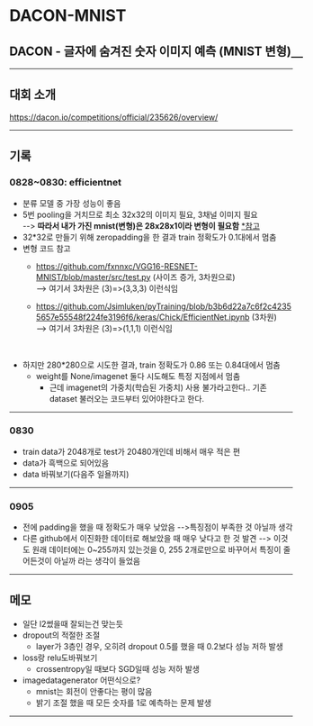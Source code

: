 # DACON-MNIST
## DACON - 글자에 숨겨진 숫자 이미지 예측 (MNIST 변형)[　](https://github.com/Ji-Min-Ji-Hye/DACON-MNIST-minji/compare/master...minji-o-j:master)  
---
## 대회 소개
https://dacon.io/competitions/official/235626/overview/



---
## 기록
### 0828~0830: efficientnet
- 분류 모델 중 가장 성능이 좋음
- 5번 pooling을 거치므로 최소 32x32의 이미지 필요, 3채널 이미지 필요  
  --> **따라서 내가 가진 mnist(변형)은 28x28x1이라 변형이 필요함** [*참고](https://github.com/qubvel/efficientnet/issues/129)
- 32*32로 만들기 위해 zeropadding을 한 결과 train 정확도가 0.1대에서 멈춤
- 변형 코드 참고
  - https://github.com/fxnnxc/VGG16-RESNET-MNIST/blob/master/src/test.py (사이즈 증가, 3차원으로)  
    --> 여기서 3차원은 (3)=>(3,3,3) 이런식임  
  
  - https://github.com/Jsimluken/pyTraining/blob/b3b6d22a7c6f2c42355657e55548f224fe3196f6/keras/Chick/EfficientNet.ipynb (3차원)  
    --> 여기서 3차원은 (3)=>(1,1,1)  이런식임  
<br>

- 하지만 280*280으로 시도한 결과, train 정확도가 0.86 또는 0.84대에서 멈춤
  - weight를 None/imagenet 둘다 시도해도 특정 지점에서 멈춤  
    - 근데 imagenet의 가중치(학습된 가중치) 사용 불가라고한다.. 기존dataset 불러오는 코드부터 있어야한다고 한다.   

---
### 0830
- train data가 2048개로 test가 20480개인데 비해서 매우 적은 편
- data가 흑백으로 되어있음
- data 바꿔보기(다음주 일욜까지)
---
### 0905
- 전에 padding을 했을 때 정확도가 매우 낮았음 -->특징점이 부족한 것 아닐까 생각
- 다른 github에서 이진화한 데이터로 해보았을 때 매우 낮다고 한 것 발견 --> 이것도 원래 데이터에는 0~255까지 있는것을 0, 255 2개로만으로 바꾸어서 특징이 줄어든것이 아닐까 라는 생각이 들었음

---
## 메모
- 일단 l2썼을때 잘되는건 맞는듯
- dropout의 적절한 조절
  - layer가 3층인 경우, 오히려 dropout 0.5를 했을 때 0.2보다 성능 저하 발생
- loss랑 relu도바꿔보기
  - crossentropy일 때보다 SGD일때 성능 저하 발생
- imagedatagenerator 어떤식으로?
  - mnist는 회전이 안좋다는 평이 많음
  - 밝기 조절 했을 때 모든 숫자를 1로 예측하는 문제 발생

---
